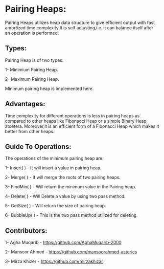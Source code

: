 # Pairing Heaps:

Pairing Heaps utilizes heap data structure to give efficient output with fast amortized time complexity.It is self adjusting,i.e. it can balance itself after an operation is performed.

## Types:

Pairing Heap is of two types:

1- Minimium Pairing Heap.

2- Maximum Pairing Heap.

Minimum pairing heap is implemented here.

## Advantages:

Time complexity for different operations is less in pairing heaps as compared to other heaps like Fibonacci Heap or a simple Binary Heap atcetera. Moreover,it is an efficient form of a Fibonacci Heap which makes it better from other heaps.

## Guide To Operations:

The operations of the minimum pairing heap are:

1- Insert( ) - It will insert a value in pairing heap.

2- Merge( ) - It will merge the roots of two pairing heaps.

3- FindMin( ) -  Will return the minimum value in the Pairing heap.

4- Delete( ) - Will Delete a value by using two pass method.

5- GetSize( ) - Will return the size of pairing heap.

6- BubbleUp( ) -  This is the two pass method utilized for deleting.

## Contributors:

1- Agha Muqarib - https://github.com/AghaMuqarib-2000

2- Mansoor Ahmed - https://github.com/mansoorahmed-asterics

3- Mirza Khizer - https://github.com/mirzakhizar

